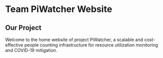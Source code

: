 # Team PiWatcher Website

## Our Project

Welcome to the home website of project PiWatcher, a scalable and cost-effective people counting infrastructure for resource utilization monitoring and COVID-19 mitigation.
